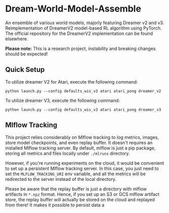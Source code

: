 # Dream-World-Model-Assemble
An ensemble of various world models, majorly featuring Dreamer v2 and v3. Reimplementation of DreamerV2 model-based RL algorithm using PyTorch. The official repository for the DreamerV2 implementation can be found elsewhere.

**Please note:** This is a research project, instability and breaking changes should be expected!

## Quick Setup
To utilize dreamer V2 for Atari, execute the following command:

```python launch.py --config defaults_wis_v3 atari atari_pong dreamer_v2```

To utilize dreamer V3, execute the following command:

```python launch.py --config defaults_wis_v3 atari atari_pong dreamer_v3```

## Mlflow Tracking
This project relies considerably on Mlflow tracking to log metrics, images, store model checkpoints, and even replay buffer. It doesn't requires an installed Mlflow tracking server. By default, mlflow is just a pip package, storing all metrics and files locally under `./mlruns` directory.

However, if you're running experiments on the cloud, it would be convenient to set up a persistent Mlflow tracking server. In this case, you just need to set the `MLFLOW_TRACKING_URI` env variable, and all the metrics will be redirected to the server instead of the local directory.

Please be aware that the replay buffer is just a directory with mlflow artifacts in `*.npz` format. Hence, if you set up an S3 or GCS mlflow artifact store, the replay buffer will actually be stored on the cloud and replayed from there! It makes it possible to persist data a